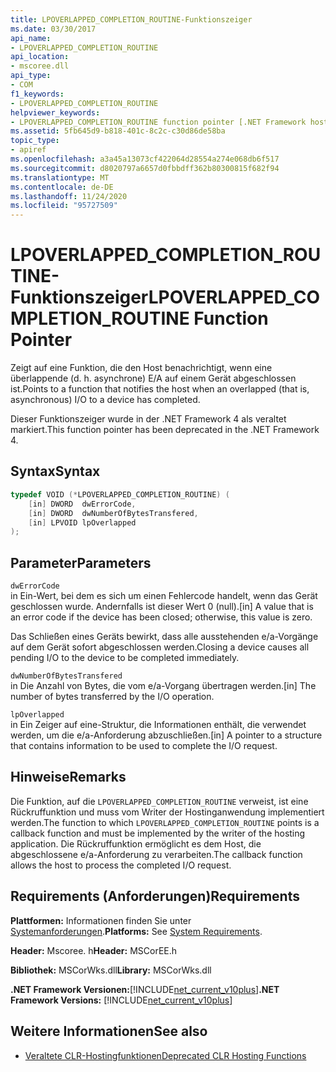 ```yaml
---
title: LPOVERLAPPED_COMPLETION_ROUTINE-Funktionszeiger
ms.date: 03/30/2017
api_name:
- LPOVERLAPPED_COMPLETION_ROUTINE
api_location:
- mscoree.dll
api_type:
- COM
f1_keywords:
- LPOVERLAPPED_COMPLETION_ROUTINE
helpviewer_keywords:
- LPOVERLAPPED_COMPLETION_ROUTINE function pointer [.NET Framework hosting]
ms.assetid: 5fb645d9-b818-401c-8c2c-c30d86de58ba
topic_type:
- apiref
ms.openlocfilehash: a3a45a13073cf422064d28554a274e068db6f517
ms.sourcegitcommit: d8020797a6657d0fbbdff362b80300815f682f94
ms.translationtype: MT
ms.contentlocale: de-DE
ms.lasthandoff: 11/24/2020
ms.locfileid: "95727509"
---
```

# <a name="lpoverlapped_completion_routine-function-pointer"></a><span data-ttu-id="6989e-102">LPOVERLAPPED_COMPLETION_ROUTINE-Funktionszeiger</span><span class="sxs-lookup"><span data-stu-id="6989e-102">LPOVERLAPPED_COMPLETION_ROUTINE Function Pointer</span></span>

<span data-ttu-id="6989e-103">Zeigt auf eine Funktion, die den Host benachrichtigt, wenn eine überlappende (d. h. asynchrone) E/A auf einem Gerät abgeschlossen ist.</span><span class="sxs-lookup"><span data-stu-id="6989e-103">Points to a function that notifies the host when an overlapped (that is, asynchronous) I/O to a device has completed.</span></span>  
  
 <span data-ttu-id="6989e-104">Dieser Funktionszeiger wurde in der .NET Framework 4 als veraltet markiert.</span><span class="sxs-lookup"><span data-stu-id="6989e-104">This function pointer has been deprecated in the .NET Framework 4.</span></span>  
  
## <a name="syntax"></a><span data-ttu-id="6989e-105">Syntax</span><span class="sxs-lookup"><span data-stu-id="6989e-105">Syntax</span></span>  
  
```cpp  
typedef VOID (*LPOVERLAPPED_COMPLETION_ROUTINE) (  
    [in] DWORD  dwErrorCode,  
    [in] DWORD  dwNumberOfBytesTransfered,  
    [in] LPVOID lpOverlapped  
);  
```  
  
## <a name="parameters"></a><span data-ttu-id="6989e-106">Parameter</span><span class="sxs-lookup"><span data-stu-id="6989e-106">Parameters</span></span>  

 `dwErrorCode`  
 <span data-ttu-id="6989e-107">in Ein-Wert, bei dem es sich um einen Fehlercode handelt, wenn das Gerät geschlossen wurde. Andernfalls ist dieser Wert 0 (null).</span><span class="sxs-lookup"><span data-stu-id="6989e-107">[in] A value that is an error code if the device has been closed; otherwise, this value is zero.</span></span>  
  
 <span data-ttu-id="6989e-108">Das Schließen eines Geräts bewirkt, dass alle ausstehenden e/a-Vorgänge auf dem Gerät sofort abgeschlossen werden.</span><span class="sxs-lookup"><span data-stu-id="6989e-108">Closing a device causes all pending I/O to the device to be completed immediately.</span></span>  
  
 `dwNumberOfBytesTransfered`  
 <span data-ttu-id="6989e-109">in Die Anzahl von Bytes, die vom e/a-Vorgang übertragen werden.</span><span class="sxs-lookup"><span data-stu-id="6989e-109">[in] The number of bytes transferred by the I/O operation.</span></span>  
  
 `lpOverlapped`  
 <span data-ttu-id="6989e-110">in Ein Zeiger auf eine-Struktur, die Informationen enthält, die verwendet werden, um die e/a-Anforderung abzuschließen.</span><span class="sxs-lookup"><span data-stu-id="6989e-110">[in] A pointer to a structure that contains information to be used to complete the I/O request.</span></span>  
  
## <a name="remarks"></a><span data-ttu-id="6989e-111">Hinweise</span><span class="sxs-lookup"><span data-stu-id="6989e-111">Remarks</span></span>  

 <span data-ttu-id="6989e-112">Die Funktion, auf die `LPOVERLAPPED_COMPLETION_ROUTINE` verweist, ist eine Rückruffunktion und muss vom Writer der Hostinganwendung implementiert werden.</span><span class="sxs-lookup"><span data-stu-id="6989e-112">The function to which `LPOVERLAPPED_COMPLETION_ROUTINE` points is a callback function and must be implemented by the writer of the hosting application.</span></span> <span data-ttu-id="6989e-113">Die Rückruffunktion ermöglicht es dem Host, die abgeschlossene e/a-Anforderung zu verarbeiten.</span><span class="sxs-lookup"><span data-stu-id="6989e-113">The callback function allows the host to process the completed I/O request.</span></span>  
  
## <a name="requirements"></a><span data-ttu-id="6989e-114">Requirements (Anforderungen)</span><span class="sxs-lookup"><span data-stu-id="6989e-114">Requirements</span></span>  

 <span data-ttu-id="6989e-115">**Plattformen:** Informationen finden Sie unter [Systemanforderungen](../../get-started/system-requirements.md).</span><span class="sxs-lookup"><span data-stu-id="6989e-115">**Platforms:** See [System Requirements](../../get-started/system-requirements.md).</span></span>  
  
 <span data-ttu-id="6989e-116">**Header:** Mscoree. h</span><span class="sxs-lookup"><span data-stu-id="6989e-116">**Header:** MSCorEE.h</span></span>  
  
 <span data-ttu-id="6989e-117">**Bibliothek:** MSCorWks.dll</span><span class="sxs-lookup"><span data-stu-id="6989e-117">**Library:** MSCorWks.dll</span></span>  
  
 <span data-ttu-id="6989e-118">**.NET Framework Versionen:**[!INCLUDE[net_current_v10plus](../../../../includes/net-current-v10plus-md.md)]</span><span class="sxs-lookup"><span data-stu-id="6989e-118">**.NET Framework Versions:** [!INCLUDE[net_current_v10plus](../../../../includes/net-current-v10plus-md.md)]</span></span>  
  
## <a name="see-also"></a><span data-ttu-id="6989e-119">Weitere Informationen</span><span class="sxs-lookup"><span data-stu-id="6989e-119">See also</span></span>

- [<span data-ttu-id="6989e-120">Veraltete CLR-Hostingfunktionen</span><span class="sxs-lookup"><span data-stu-id="6989e-120">Deprecated CLR Hosting Functions</span></span>](deprecated-clr-hosting-functions.md)
